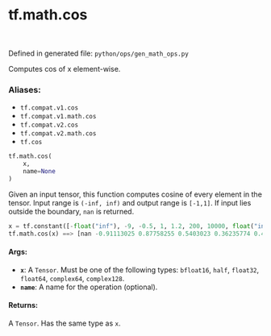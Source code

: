 <div itemscope itemtype="http://developers.google.com/ReferenceObject">
<meta itemprop="name" content="tf.math.cos" />
<meta itemprop="path" content="Stable" />
</div>

# tf.math.cos

<!-- Insert buttons -->

<table class="tfo-notebook-buttons tfo-api" align="left">
</table>

Defined in generated file: `python/ops/gen_math_ops.py`



<!-- Start diff -->
Computes cos of x element-wise.

### Aliases:

* `tf.compat.v1.cos`
* `tf.compat.v1.math.cos`
* `tf.compat.v2.cos`
* `tf.compat.v2.math.cos`
* `tf.cos`


``` python
tf.math.cos(
    x,
    name=None
)
```



<!-- Placeholder for "Used in" -->

  Given an input tensor, this function computes cosine of every
  element in the tensor. Input range is `(-inf, inf)` and
  output range is `[-1,1]`. If input lies outside the boundary, `nan`
  is returned.

  ```python
  x = tf.constant([-float("inf"), -9, -0.5, 1, 1.2, 200, 10000, float("inf")])
  tf.math.cos(x) ==> [nan -0.91113025 0.87758255 0.5403023 0.36235774 0.48718765 -0.95215535 nan]
  ```

#### Args:


* <b>`x`</b>: A `Tensor`. Must be one of the following types: `bfloat16`, `half`, `float32`, `float64`, `complex64`, `complex128`.
* <b>`name`</b>: A name for the operation (optional).


#### Returns:

A `Tensor`. Has the same type as `x`.
